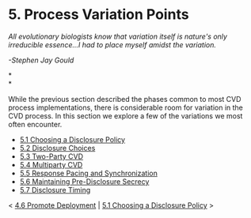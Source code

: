 # 5. Process Variation Points 








*All evolutionary biologists know that variation itself is nature\'s
only irreducible essence...I had to place myself amidst the variation.*

*-Stephen Jay Gould*

*\
*

While the previous section described the phases common to most CVD
process implementations, there is considerable room for variation in the
CVD process. In this section we explore a few of the variations we most
often encounter.

-   [5.1 Choosing a Disclosure
    Policy](5.1-Choosing-a-Disclosure-Policy_47677474.md)
-   [5.2 Disclosure Choices](5.2-Disclosure-Choices_47677475.md)
-   [5.3 Two-Party CVD](5.3-Two-Party-CVD_47677476.md)
-   [5.4 Multiparty CVD](5.4-Multiparty-CVD_47677477.md)
-   [5.5 Response Pacing and
    Synchronization](5.5-Response-Pacing-and-Synchronization_47677479.md)
-   [5.6 Maintaining Pre-Disclosure
    Secrecy](5.6-Maintaining-Pre-Disclosure-Secrecy_47677480.md)
-   [5.7 Disclosure Timing](5.7-Disclosure-Timing_47677481.md)



\< [4.6 Promote Deployment](4.6-Promote-Deployment_47677472.md) \|
[5.1 Choosing a Disclosure
Policy](5.1-Choosing-a-Disclosure-Policy_47677474.md) \>














